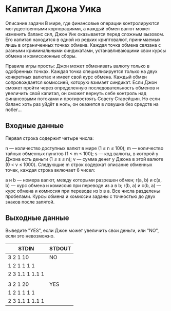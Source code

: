 # Капитал Джона Уика
Описание задачи
В мире, где финансовые операции контролируются могущественными корпорациями, а каждый обмен валют может изменить баланс сил, Джон Уик оказывается перед сложным вызовом. Его капитал находится в одной из редких криптовалют, принимаемых лишь в ограниченных точках обмена. Каждая точка обмена связана с разными криминальными синдикатами, устанавливающими свои курсы обмена и комиссионные сборы.

Правила игры просты:
Джон может обменивать валюту только в одобренных точках.
Каждая точка специализируется только на двух конкретных валютах и имеет свой курс обмена.
Каждый обмен сопровождается комиссией, которую взимает синдикат.
Если Джон сможет пройти через определенную последовательность обменов и увеличить свой капитал, он сможет вернуть себе контроль над финансовыми потоками и противостоять Совету Старейшин. Но если баланс хоть раз уйдёт в ноль, он окажется в ловушке без средств на побег...

## Входные данные

Первая строка содержит четыре числа:

n — количество доступных валют в мире (1 ≤ n ≤ 100);
m — количество тайных обменных пунктов (1 ≤ m ≤ 100);
s — код валюты, в которой у Джона есть деньги (1 ≤ s ≤ n);
v — сумма денег у Джона в этой валюте (0 < v ≤ 1000).
Следующие m строк содержат описание обменных точек, каждая строка включает 6 чисел:

a и b — номера валют, между которыми разрешен обмен;
r(a, b) и c(a, b) — курс обмена и комиссия при переводе из a в b;
r(b, a) и c(b, a) — курс обмена и комиссия при переводе из b в a.
Все числа разделены пробелами. Курсы обмена и комиссии заданы с точностью до двух знаков после запятой.

## Выходные данные

Выведите "YES", если Джон может увеличить свои деньги, или "NO", если это невозможно.

|STDIN|STDOUT|
|-----|------|
|3 2 1 10|NO|
|1 2 1 1 1 1||
|2 3 1.1 1 1.1 1||
||
|3 2 1 20|YES|
|1 2 1 1 1 1||
|2 3 1.1 1 1.1 1||